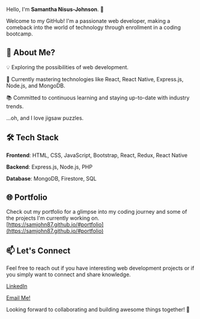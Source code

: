 Hello, I'm **Samantha Nisus-Johnson**. 👋

Welcome to my GitHub! I'm a passionate web developer, making a comeback into the world of technology through enrollment in a coding bootcamp.

## 🚀 About Me?

💡 Exploring the possibilities of web development.

🌱 Currently mastering technologies like React, React Native, Express.js, Node.js, and MongoDB.

📚 Committed to continuous learning and staying up-to-date with industry trends.

...oh, and I love jigsaw puzzles.

## 🛠️ Tech Stack
**Frontend**: HTML, CSS, JavaScript, Bootstrap, React, Redux, React Native

**Backend**: Express.js, Node.js, PHP

**Database**: MongoDB, Firestore, SQL

## 🌐 Portfolio

Check out my portfolio for a glimpse into my coding journey and some of the projects I'm currently working on.
[https://samjohn87.github.io/#portfolio](https://samjohn87.github.io/#portfolio)

## 📫 Let's Connect
Feel free to reach out if you have interesting web development projects or if you simply want to connect and share knowledge.

[LinkedIn](https://www.linkedin.com/in/samantha-nisus-johnson/)

[Email Me!](samantha.nisus@gmail.com)


Looking forward to collaborating and building awesome things together! 🚀
